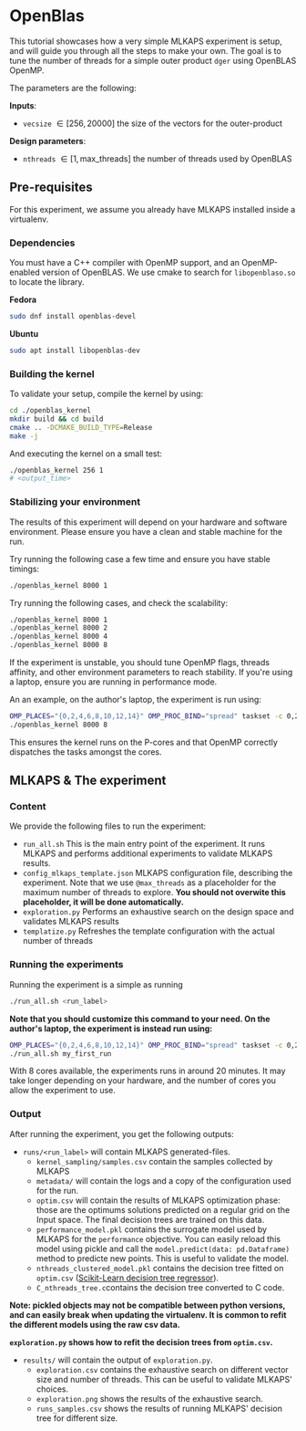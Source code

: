 # OpenBlas

This tutorial showcases how a very simple MLKAPS experiment is setup, and will guide you through all the steps to make your own.
The goal is to tune the number of threads for a simple outer product `dger` using OpenBLAS OpenMP.

The parameters are the following:

**Inputs**:

- `vecsize` $\in [256, 20000]$ the size of the vectors for the outer-product

**Design parameters**:

- `nthreads` $\in [1, \text{max\_threads}]$ the number of threads used by OpenBLAS

## Pre-requisites

For this experiment, we assume you already have MLKAPS installed inside a virtualenv.

### Dependencies

You must have a C++ compiler with OpenMP support, and an OpenMP-enabled version of OpenBLAS. We use cmake to search for `libopenblaso.so` to locate the library.

**Fedora**

```sh
sudo dnf install openblas-devel
```

**Ubuntu**

```bash
sudo apt install libopenblas-dev
```

### Building the kernel

To validate your setup, compile the kernel by using:

```bash
cd ./openblas_kernel
mkdir build && cd build
cmake .. -DCMAKE_BUILD_TYPE=Release
make -j
```

And executing the kernel on a small test:

```bash
./openblas_kernel 256 1
# <output_time>
```

### Stabilizing your environment

The results of this experiment will depend on your hardware and software environment. Please ensure you have a clean and stable machine for the run.

Try running the following case a few time and ensure you have stable timings:

```bash
./openblas_kernel 8000 1
```

Try running the following cases, and check the scalability:

```bash
./openblas_kernel 8000 1
./openblas_kernel 8000 2
./openblas_kernel 8000 4
./openblas_kernel 8000 8
```

If the experiment is unstable, you should tune OpenMP flags, threads affinity, and other environment parameters to reach stability. If you're using a laptop, ensure you are running in performance mode.

An an example, on the author's laptop, the experiment is run using:

```bash
OMP_PLACES="{0,2,4,6,8,10,12,14}" OMP_PROC_BIND="spread" taskset -c 0,2,4,6,8,10,12,14 \
./openblas_kernel 8000 8
```

This ensures the kernel runs on the P-cores and that OpenMP correctly dispatches the tasks amongst the cores.

## MLKAPS & The experiment

### Content

We provide the following files to run the experiment:

- `run_all.sh` This is the main entry point of the experiment. It runs MLKAPS and performs additional experiments to validate MLKAPS results.
- `config_mlkaps_template.json` MLKAPS configuration file, describing the experiment. Note that we use `@max_threads` as a placeholder for the maximum number of threads to explore. **You should not overwite this placeholder, it will be done automatically.**
- `exploration.py` Performs an exhaustive search on the design space and validates MLKAPS results
- `templatize.py` Refreshes the template configuration with the actual number of threads

### Running the experiments

Running the experiment is a simple as running

```bash
./run_all.sh <run_label>
```

**Note that you should customize this command to your need.
On the author's laptop, the experiment is instead run using:**

```bash
OMP_PLACES="{0,2,4,6,8,10,12,14}" OMP_PROC_BIND="spread" taskset -c 0,2,4,6,8,10,12,14 \
./run_all.sh my_first_run
```

With 8 cores available, the experiments runs in around 20 minutes. It may take longer depending on your hardware, and the number of cores you allow the experiment to use.

### Output

After running the experiment, you get the following outputs:

- `runs/<run_label>` will contain MLKAPS generated-files.
    - `kernel_sampling/samples.csv` contain the samples collected by MLKAPS
    - `metadata/` will contain the logs and a copy of the configuration used for the run.
    - `optim.csv` will contain the results of MLKAPS optimization phase: those are the optimums solutions predicted on a regular grid on the Input space. The final decision trees are trained on this data.
    - `performance_model.pkl` contains the surrogate model used by MLKAPS for the `performance` objective. You can easily reload this model using 
    pickle and call the `model.predict(data: pd.Dataframe)` method to predicte new points. This is useful to validate the model.
    - `nthreads_clustered_model.pkl` contains the decision tree fitted on `optim.csv` ([Scikit-Learn decision tree regressor](https://scikit-learn.org/stable/modules/generated/sklearn.tree.DecisionTreeRegressor.html)).
    - `C_nthreads_tree.c`contains the decision tree converted to C code.

**Note: pickled objects may not be compatible between python versions, and can easily break when updating the virtualenv. It is common to refit the different models using the raw csv data.**

**`exploration.py` shows how to refit the decision trees from `optim.csv`.**

- `results/` will contain the output of `exploration.py`.
    - `exploration.csv` contains the exhaustive search on different vector size and number of threads. This can be useful to validate MLKAPS' choices.
    - `exploration.png` shows the results of the exhaustive search.
    - `runs_samples.csv` shows the results of running MLKAPS' decision tree for different size.
